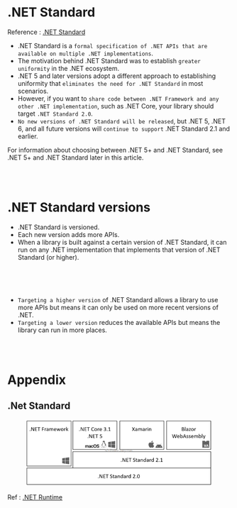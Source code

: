 # .NET Standard

Reference : [.NET Standard](https://learn.microsoft.com/en-us/dotnet/standard/net-standard?tabs=net-standard-1-0)


- .NET Standard is a `formal specification of .NET APIs that are available on multiple .NET implementations`. 
- The motivation behind .NET Standard was to establish `greater uniformity` in the .NET ecosystem. 
- .NET 5 and later versions adopt a different approach to establishing uniformity that `eliminates the need for .NET Standard` in most scenarios. 
- However, if you want to `share code between .NET Framework and any other .NET implementation`, such as .NET Core, your library should target `.NET Standard 2.0`. 
- `No new versions of .NET Standard will be released`, but .NET 5, .NET 6, and all future versions will `continue to support` .NET Standard 2.1 and earlier.

For information about choosing between .NET 5+ and .NET Standard, see .NET 5+ and .NET Standard later in this article.

<br>
<br>

# .NET Standard versions
- .NET Standard is versioned. 
- Each new version adds more APIs. 
- When a library is built against a certain version of .NET Standard, it can run on any .NET implementation that implements that version of .NET Standard (or higher).
<br>
<br>
<br>

- `Targeting a higher version` of .NET Standard allows a library to use more APIs but means it can only be used on more recent versions of .NET. 
- `Targeting a lower version` reduces the available APIs but means the library can run in more places.

<br>
<br>

# Appendix

## .Net Standard 
<figure align="left">
    <img src=".NetRuntime.png" style="height: 150px;"/>
    <figcaption align="left">
    </figcaption>
</figure>

Ref : [.NET Runtime](https://www.dotnetcurry.com/dotnetcore/dotnet-5-features-download)

